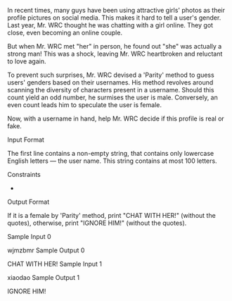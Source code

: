 In recent times, many guys have been using attractive girls' photos as their profile pictures on social media. This makes it hard to tell a user's gender. Last year, Mr. WRC thought he was chatting with a girl online. They got close, even becoming an online couple.

But when Mr. WRC met "her" in person, he found out "she" was actually a strong man! This was a shock, leaving Mr. WRC heartbroken and reluctant to love again.

To prevent such surprises, Mr. WRC devised a 'Parity' method to guess users' genders based on their usernames. His method revolves around scanning the diversity of characters present in a username. Should this count yield an odd number, he surmises the user is male. Conversely, an even count leads him to speculate the user is female.

Now, with a username in hand, help Mr. WRC decide if this profile is real or fake.

Input Format

The first line contains a non-empty string, that contains only lowercase English letters — the user name. This string contains at most 100 letters.

Constraints

-

Output Format

If it is a female by 'Parity' method, print "CHAT WITH HER!" (without the quotes), otherwise, print "IGNORE HIM!" (without the quotes).

Sample Input 0

wjmzbmr
Sample Output 0

CHAT WITH HER!
Sample Input 1

xiaodao
Sample Output 1

IGNORE HIM!